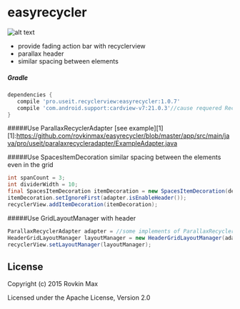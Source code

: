 # easyrecycler
       
       
![alt text](https://api.monosnap.com/rpc/file/download?id=8ghh7zA5Nzuj0lGwkoEvEcI3pOZ9o8)
        
        
 
* provide fading action bar with recyclerview
* parallax header
* similar spacing between elements

##### Gradle
```groovy
dependencies {
   compile 'pro.useit.recyclerview:easyrecycler:1.0.7'
   compile 'com.android.support:cardview-v7:21.0.3'//cause requered RecyclerView and Layout Managers
}
````

#####Use ParallaxRecyclerAdapter
[see example][1]
[1]:https://github.com/rovkinmax/easyrecycler/blob/master/app/src/main/java/pro/useit/paralaxrecycleradapter/ExampleAdapter.java

#####Use SpacesItemDecoration
similar spacing between the elements even in the grid
```java
int spanCount = 3;
int dividerWidth = 10;
final SpacesItemDecoration itemDecoration = new SpacesItemDecoration(deviderWidth, spanCount);
itemDecoration.setIgnoreFirst(adapter.isEnableHeader());
recyclerView.addItemDecoration(itemDecoration);
````
#####Use GridLayoutManager with header
```java
ParallaxRecyclerAdapter adapter = //some implements of ParallaxRecyclerAdapter
HeaderGridLayoutManager layoutManager = new HeaderGridLayoutManager(adapter, spanCount, HeaderGridLayoutManager.VERTICAL, false);
recyclerView.setLayoutManager(layoutManager);
````
License
-----
Copyright (c) 2015 Rovkin Max

Licensed under the Apache License, Version 2.0
